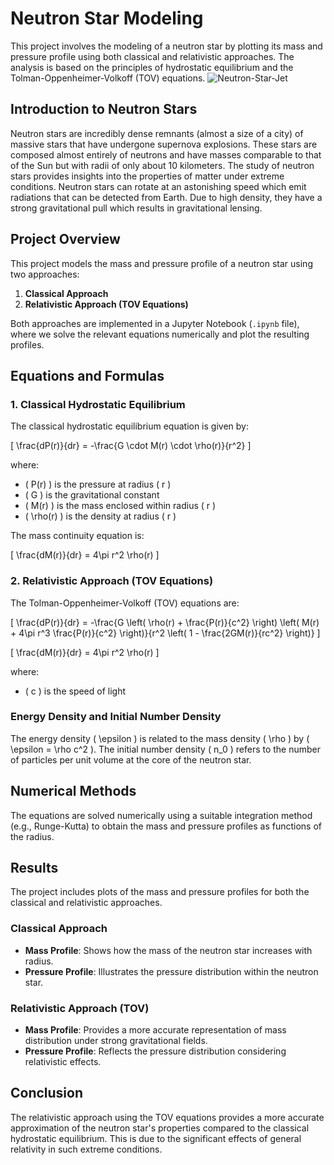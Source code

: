 

# Neutron Star Modeling

This project involves the modeling of a neutron star by plotting its mass and pressure profile using both classical and relativistic approaches. The analysis is based on the principles of hydrostatic equilibrium and the Tolman-Oppenheimer-Volkoff (TOV) equations.
![Neutron-Star-Jet](https://github.com/Abhishek-465/Neutron-Star-Model/assets/127030695/c64ef0a6-0a65-4fff-878b-99948af9af8d)

## Introduction to Neutron Stars

Neutron stars are incredibly dense remnants (almost a size of a city) of massive stars that have undergone supernova explosions. These stars are composed almost entirely of neutrons and have masses comparable to that of the Sun but with radii of only about 10 kilometers. The study of neutron stars provides insights into the properties of matter under extreme conditions. Neutron stars can rotate at an astonishing speed which emit radiations that can be detected from Earth. Due to high density, they have a strong gravitational pull which results in gravitational lensing.

## Project Overview

This project models the mass and pressure profile of a neutron star using two approaches:
1. **Classical Approach**
2. **Relativistic Approach (TOV Equations)**

Both approaches are implemented in a Jupyter Notebook (`.ipynb` file), where we solve the relevant equations numerically and plot the resulting profiles.

## Equations and Formulas

### 1. Classical Hydrostatic Equilibrium

The classical hydrostatic equilibrium equation is given by:

\[ 
\frac{dP(r)}{dr} = -\frac{G \cdot M(r) \cdot \rho(r)}{r^2} 
\]

where:
- \( P(r) \) is the pressure at radius \( r \)
- \( G \) is the gravitational constant
- \( M(r) \) is the mass enclosed within radius \( r \)
- \( \rho(r) \) is the density at radius \( r \)

The mass continuity equation is:

\[ 
\frac{dM(r)}{dr} = 4\pi r^2 \rho(r) 
\]

### 2. Relativistic Approach (TOV Equations)

The Tolman-Oppenheimer-Volkoff (TOV) equations are:

\[ 
\frac{dP(r)}{dr} = -\frac{G \left( \rho(r) + \frac{P(r)}{c^2} \right) \left( M(r) + 4\pi r^3 \frac{P(r)}{c^2} \right)}{r^2 \left( 1 - \frac{2GM(r)}{rc^2} \right)} 
\]

\[ 
\frac{dM(r)}{dr} = 4\pi r^2 \rho(r) 
\]

where:
- \( c \) is the speed of light

### Energy Density and Initial Number Density

The energy density \( \epsilon \) is related to the mass density \( \rho \) by \( \epsilon = \rho c^2 \). The initial number density \( n_0 \) refers to the number of particles per unit volume at the core of the neutron star.

## Numerical Methods

The equations are solved numerically using a suitable integration method (e.g., Runge-Kutta) to obtain the mass and pressure profiles as functions of the radius.

## Results

The project includes plots of the mass and pressure profiles for both the classical and relativistic approaches. 

### Classical Approach
- **Mass Profile**: Shows how the mass of the neutron star increases with radius.
- **Pressure Profile**: Illustrates the pressure distribution within the neutron star.

### Relativistic Approach (TOV)
- **Mass Profile**: Provides a more accurate representation of mass distribution under strong gravitational fields.
- **Pressure Profile**: Reflects the pressure distribution considering relativistic effects.

## Conclusion

The relativistic approach using the TOV equations provides a more accurate approximation of the neutron star's properties compared to the classical hydrostatic equilibrium. This is due to the significant effects of general relativity in such extreme conditions.

